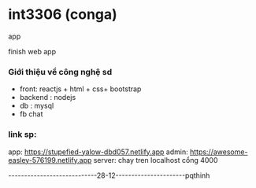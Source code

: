 # int3306 (conga)
app

finish web app

### Giới thiệu về công nghệ sd
- front: reactjs + html + css+ bootstrap 
- backend : nodejs
- db : mysql
- fb chat
### link sp: 
app: https://stupefied-yalow-dbd057.netlify.app
admin: https://awesome-easley-576199.netlify.app
server: chay tren localhost cổng 4000

----------------------------28-12----------------------pqthinh
